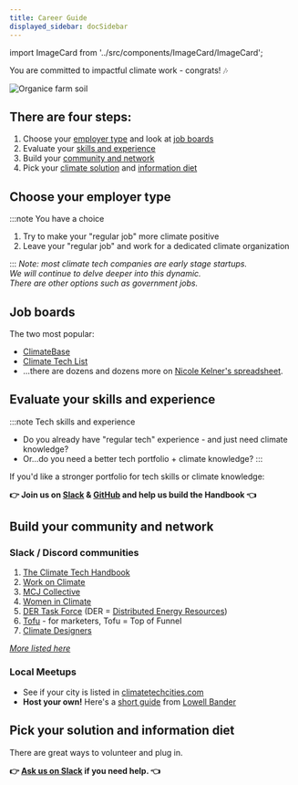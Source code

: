 ```yaml
---
title: Career Guide
displayed_sidebar: docSidebar
---
```

import ImageCard from '../src/components/ImageCard/ImageCard';

You are committed to impactful climate work - congrats! 🎶

![Organice farm soil](../static/img/organic-farming_resize.jpg)
## There are four steps:

1. Choose your [employer type](#choose-your-employer-type) and look at [job boards](#job-boards)
2. Evaluate your [skills and experience](#evaluate-your-skills-and-experience)
3. Build your [community and network](build-your-community-and-network)
4. Pick your [climate solution](solutions) and [information diet](resources)

## Choose your employer type
:::note You have a choice
1. Try to make your "regular job" more climate positive
2. Leave your "regular job" and work for a dedicated climate organization
<!--drawdown guide for climate at work-->
:::
_Note: most climate tech companies are early stage startups. <br/>
We will continue to delve deeper into this dynamic. <br/>There are other options such as government jobs._

## Job boards

The two most popular:
- [ClimateBase](https://climatebase.org)
- [Climate Tech List](https://climatetechlist.com)
- ...there are dozens and dozens more on [Nicole Kelner's spreadsheet](https://docs.google.com/spreadsheets/d/1QzarGBkRUvTSx8qu92O0d3zJ6XkblfyyMONSPUsoLgs/edit#gid=0).

## Evaluate your skills and experience

:::note Tech skills and experience
* Do you already have "regular tech" experience - and just need climate knowledge?
* Or...do you need a better tech portfolio + climate knowledge?
:::

If you'd like a stronger portfolio for tech skills or climate knowledge:

**👉 Join us on [Slack](sadf.com) & [GitHub](asdf.com) and help us build the Handbook 👈**

## Build your community and network

### Slack / Discord communities

1. [The Climate Tech Handbook](https://chat.climatetechhandbook.com)
2. [Work on Climate](https://workonclimate.org)
3. [MCJ Collective](https://mcjcollective.com)
4. [Women in Climate](https://www.womenandclimate.co/slack)
5. [DER Task Force](https://www.dertaskforce.com/) (DER = [Distributed Energy Resources](glossary#distributed-energy-resources-der))
6. [Tofu](https://tofu4climate.substack.com/) - for marketers, Tofu = Top of Funnel
7. [Climate Designers](https://www.climatedesigners.org)

_[More listed here](https://www.climatefinance.xyz/climate-slack-communities)_
### Local Meetups

<!-- <div style={{ display: 'flex', flexWrap: 'wrap'}}>


<ImageCard
  title="Example Title"
  description="Example description"
  imageUrl="/img/electricity.png"
  linkUrl="example.com"
/>

<ImageCard
  title="Example Title"
  description="Example description"
  imageUrl="/img/electricity.png"
  linkUrl="example.com"
/>

</div> -->

- See if your city is listed in [climatetechcities.com](https://climatetechcities.com) 
- **Host your own!** Here's a [short guide](https://www.notion.so/Organizing-a-Climate-Meetup-2c7005194d4b4c6f954231668432f7b3) from [Lowell Bander](https://www.linkedin.com/in/lowellbander/)
## Pick your solution and information diet

There are great ways to volunteer and plug in.

**👉 [Ask us on Slack](https://chat.climatetechhandbook.com) if you need help. 👈**

<div style={{ display: 'flex', flexWrap: 'wrap'}}>

<ImageCard
  title="Climate Solutions"
  description="An overview of all 12 sectors and 93 climate solutions. We'll help you find the right fit"
  imageUrl="/img/aigen-robotics.png"
  linkUrl="/solutions"
/>

<ImageCard
  title="Information Diet"
  description="Our growing Resource Library of news sites, podcasts, and other materials."
  imageUrl="/img/healthy-lifestyle.jpg"
  linkUrl="/resources"
/>

</div>

<!--Slack foo-->

<!--
An overview from Seth Collins, Director of Learning at Terra.do

<iframe width="560" height="315" src="https://www.youtube-nocookie.com/embed/UxXh3B9bm1o" title="YouTube video player" frameborder="0" allow="accelerometer; autoplay; clipboard-write; encrypted-media; gyroscope; picture-in-picture; web-share" allowfullscreen></iframe>


## Join Communities

* Work on Climate [^woc]
* MCJ Collective [^mcj]
* Find a local event or organize one.
  - Meetups are being organized at [climatetechcities.com](https://www.climatetechcities.com/)
  - An example event format - a [coffee crawl](../coffee-crawl).
  - Full event guide by Lowell on Notion
* _more to list_

## Industry Research

Look through:

- [Solutions](../solutions), [Sectors](../solutions/#sectors), and [Technologies](../technologies)

## Company Research

- Use the Climate Tech List [^ctl] for top vetted companies that are growing and having the greatest impact.

- Use strategies from Austin Belcak's "Dream Job System" [^djs] podcast & website
    - If you don't have time for podcasts, you can get the same info from his blog or LinkedIn posts

## Skills and Job Categories

_We are working on pages with top advice for:_

### Skills

- Sales
- Marketing
- Engineering
- People Operations
- Finance
- etc.

### Job Categories

You can work on climate in your existing job.

For example:

- Nutritionist - help people with more vegetarian, organic, and locally sourced diets.
- Therapist - help with climate anxiety, depression, and hopelessness.
- Engineer - if you already work in manufacturing, architecture, etc., you can suggest better materials using the 93 Drawdown [Solutions](../solutions)

## Footnotes

[^woc]: [Work on Climate](https://workonclimate.org)
[^mcj]: [MCJ Collective](https://mcjcollective.com)
[^ctl]: [Climate Tech List](https://climatetechlist.com)
[^djs]: [Dream Job System](https://cultivatedculture.com/djs-podcast/)




<!--
# Snips

## Getting a job in climate tech is even harder.



### Handbook:
![example handbooks]

A quick handy guide to get you where you want to go

--venn diagram ??

Greentown labs definition, my definition.

--3 levels, image cards

--The new industrial revolution is here

--Optimism

--The challenging parts

--marble video

---

How?

Open source content, code, and a community of contributors ready to roll up our sleeves.

We are here to help you show off the perfect climate tech portfolio, change the world, and get paid what you're worth.

---

## What Level are you?

## Level 0
* don't know what "climate tech is"
* x
* x

## Level 1

## Level 2

---



---

# SNIPS

## Get paid to save the world.

That's the promise.

But how?

### This is the Handbook you've been looking for




We are tracking --hundreds/thousands of resources

--xx

## Lost in a sea of information

Having a tech salary is the american dream.

There are companies out there making a difference that will pay you


--green skill gap report

--coders need baseline knowledge as well.

-->